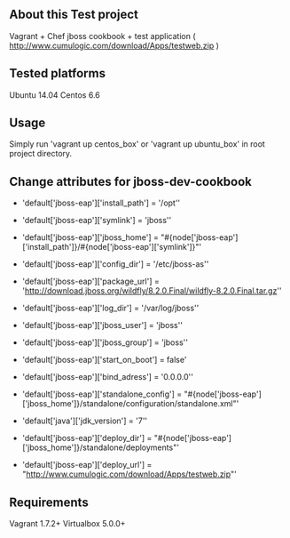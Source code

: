 About this Test project
-----

Vagrant + Chef jboss cookbook + test application ( http://www.cumulogic.com/download/Apps/testweb.zip )

Tested platforms
-----
Ubuntu 14.04
Centos 6.6

Usage
-----

Simply run 'vagrant up centos_box' or 'vagrant up ubuntu_box' in root project directory.

Change attributes for jboss-dev-cookbook
-----

* 'default['jboss-eap']['install_path'] = '/opt''
* 'default['jboss-eap']['symlink'] = 'jboss''
* 'default['jboss-eap']['jboss_home'] = "#{node['jboss-eap']['install_path']}/#{node['jboss-eap']['symlink']}"'
* 'default['jboss-eap']['config_dir'] = '/etc/jboss-as''
* 'default['jboss-eap']['package_url'] = 'http://download.jboss.org/wildfly/8.2.0.Final/wildfly-8.2.0.Final.tar.gz''
* 'default['jboss-eap']['log_dir'] = '/var/log/jboss''
* 'default['jboss-eap']['jboss_user'] = 'jboss''
* 'default['jboss-eap']['jboss_group'] = 'jboss''
* 'default['jboss-eap']['start_on_boot'] = false'
* 'default['jboss-eap']['bind_adress'] = '0.0.0.0''
* 'default['jboss-eap']['standalone_config'] = "#{node['jboss-eap']['jboss_home']}/standalone/configuration/standalone.xml"'
* 'default['java']['jdk_version'] = '7''

* 'default['jboss-eap']['deploy_dir'] = "#{node['jboss-eap']['jboss_home']}/standalone/deployments"'
* 'default['jboss-eap']['deploy_url'] = "http://www.cumulogic.com/download/Apps/testweb.zip"'

Requirements
-----

Vagrant 1.7.2+
Virtualbox 5.0.0+ 
